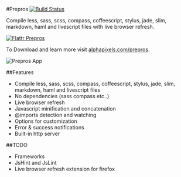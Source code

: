 #Prepros
[![Build Status](https://travis-ci.org/sbspk/Prepros.png?branch=master)](https://travis-ci.org/sbspk/Prepros)

Compile less, sass, scss, compass, coffeescript, stylus, jade, slim, markdown, haml and livescript files with live browser refresh.

[![Flattr Prepros](http://api.flattr.com/button/flattr-badge-large.png)](http://flattr.com/thing/1417937/sbspkPrepros-on-GitHub)

To Download and learn more visit [alphapixels.com/prepros](http://alphapixels.com/prepros).

![Prepros App](http://alphapixels.com/prepros/img/prepros.jpg)

##Features
* Compile less, sass, scss, compass, coffeescript, stylus, jade, slim, markdown, haml and livescript files
* No dependencies (sass compass etc..)
* Live browser refresh
* Javascript minification and concatenation
* @imports detection and watching
* Options for customization
* Error & success notifications
* Built-in http server

##TODO
* Frameworks
* JsHint and JsLint
* Live browser refresh extension for firefox
